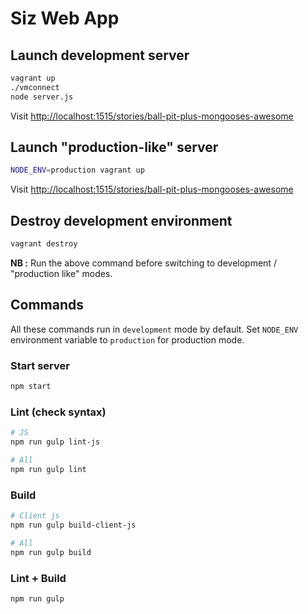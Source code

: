 Siz Web App
===========


## Launch development server
```bash
vagrant up
./vmconnect
node server.js
```

Visit [http://localhost:1515/stories/ball-pit-plus-mongooses-awesome](http://localhost:1515/stories/ball-pit-plus-mongooses-awesome)


## Launch "production-like" server
```bash
NODE_ENV=production vagrant up
```

Visit [http://localhost:1515/stories/ball-pit-plus-mongooses-awesome](http://localhost:1515/stories/ball-pit-plus-mongooses-awesome)


## Destroy development environment
```bash
vagrant destroy
```

**NB :** Run the above command before switching to development / "production like" modes.


## Commands

All these commands run in `development` mode by default.
Set `NODE_ENV` environment variable to `production` for production mode.

### Start server
```bash
npm start
```

### Lint (check syntax)
```bash
# JS
npm run gulp lint-js

# All
npm run gulp lint
```

### Build
```bash
# Client js
npm run gulp build-client-js

# All
npm run gulp build
```

### Lint + Build
```bash
npm run gulp
```
